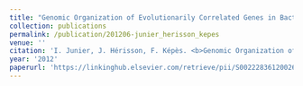 ```yaml
---
title: "Genomic Organization of Evolutionarily Correlated Genes in Bacteria: Limits and Strategies"
collection: publications
permalink: /publication/201206-junier_herisson_kepes
venue: ''
citation: 'I. Junier, J. Hérisson, F. Képès. <b>Genomic Organization of Evolutionarily Correlated Genes in Bacteria: Limits and Strategies</b>, <i>Journal of Molecular Biology,</i> June 2012'
year: '2012'
paperurl: 'https://linkinghub.elsevier.com/retrieve/pii/S0022283612002641'
---
```

